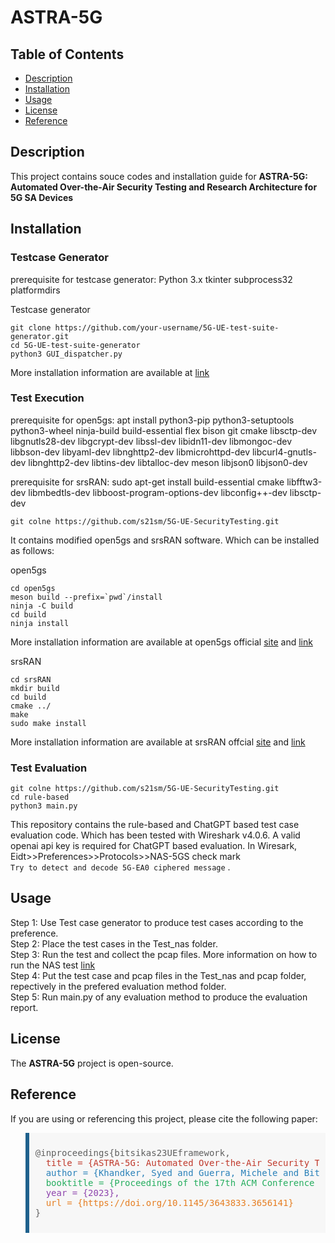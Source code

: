 # ASTRA-5G

## Table of Contents
- [Description](#description)
- [Installation](#installation)
- [Usage](#usage)
- [License](#license)
- [Reference](#reference)

## Description
This project contains souce codes and installation guide for **ASTRA-5G: Automated Over-the-Air Security Testing and Research Architecture for 5G SA Devices**

## Installation

### Testcase Generator
prerequisite for testcase generator: Python 3.x tkinter subprocess32 platformdirs 

Testcase generator
```
git clone https://github.com/your-username/5G-UE-test-suite-generator.git
cd 5G-UE-test-suite-generator
python3 GUI_dispatcher.py
```
More installation information are available at [link](https://github.com/MicheleGuerra/5G-UE-Test-suite-generator)

### Test Execution

prerequisite for open5gs:  apt install python3-pip python3-setuptools python3-wheel ninja-build build-essential flex bison git cmake libsctp-dev libgnutls28-dev libgcrypt-dev libssl-dev libidn11-dev libmongoc-dev libbson-dev libyaml-dev libnghttp2-dev libmicrohttpd-dev libcurl4-gnutls-dev libnghttp2-dev libtins-dev libtalloc-dev meson libjson0 libjson0-dev

prerequisite for srsRAN:  sudo apt-get install build-essential cmake libfftw3-dev libmbedtls-dev libboost-program-options-dev libconfig++-dev libsctp-dev

```
git colne https://github.com/s21sm/5G-UE-SecurityTesting.git
```
It contains modified open5gs and srsRAN software. Which can be installed as follows:

open5gs
```
cd open5gs
meson build --prefix=`pwd`/install
ninja -C build
cd build
ninja install
```
More installation information are available at open5gs official [site](https://open5gs.org/open5gs/docs/guide/02-building-open5gs-from-sources) and [link](https://github.com/vaggelis-sudo/5G-UE-SecurityTesting) 

srsRAN
```
cd srsRAN    
mkdir build    
cd build
cmake ../
make
sudo make install
```
More installation information are available at srsRAN offcial [site](https://docs.srsran.com/projects/4g/en/latest/general/source/1_installation.html) and [link](https://github.com/vaggelis-sudo/5G-UE-SecurityTesting) 

### Test Evaluation
```
git colne https://github.com/s21sm/5G-UE-SecurityTesting.git
cd rule-based
python3 main.py 
```
This repository contains the rule-based and ChatGPT based test case evaluation code. Which has been tested with Wireshark v4.0.6. A valid openai api key is required for ChatGPT based evaluation. In Wiresark, Eidt>>Preferences>>Protocols>>NAS-5GS check mark <br> `Try to detect and decode 5G-EA0 ciphered message` .

## Usage
Step 1: Use Test case generator to produce test cases according to the preference. <br> 
Step 2: Place the test cases in the Test_nas folder. <br>
Step 3: Run the test and collect the pcap files. More information on how to run the NAS test [link](https://github.com/vaggelis-sudo/5G-UE-SecurityTesting)   <br>
Step 4: Put the test case and pcap files in the Test_nas and pcap folder, repectively in the prefered evaluation method folder. <br>
Step 5: Run main.py of any evaluation method to produce the evaluation report. <br>

## License
The **ASTRA-5G** project is open-source.

## Reference
If you are using or referencing this project, please cite the following paper:
<blockquote style="background-color: #f7f7f7; padding: 10px; border-left: 6px solid #1f618d;">
<pre>
@inproceedings{bitsikas23UEframework,
  <span style="color: #c0392b;">title = {ASTRA-5G: Automated Over-the-Air Security Testing and Research Architecture for 5G SA Devices},</span>
  <span style="color: #2980b9;">author = {Khandker, Syed and Guerra, Michele and Bitsikas, Evangelos and Piqueras Jover, Roger and Ranganathan, Aanjhan and Pöpper, Christina},</span>
  <span style="color: #27ae60;">booktitle = {Proceedings of the 17th ACM Conference on Security and Privacy in Wireless and Mobile Networks},</span>
  <span style="color: #8e44ad;">year = {2023},</span>
  <span style="color: #e67e22;">url = {https://doi.org/10.1145/3643833.3656141}</span>
}
</pre>
</blockquote>
